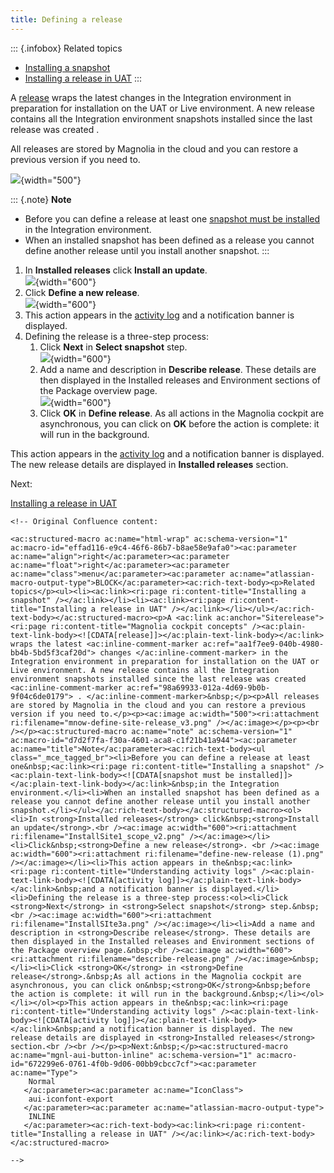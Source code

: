 ```yaml
---
title: Defining a release
---
```


::: {.infobox}
Related topics

-   [Installing a
    snapshot](/Magnolia+Cloud/Installing+updates+using+the+Magnolia+cockpit/Installing+a+snapshot)
-   [Installing a release in
    UAT](/Magnolia+Cloud/Installing+updates+using+the+Magnolia+cockpit/Installing+a+release+in+UAT)
:::

A
[release](/Magnolia+Cloud/Cockpit/Magnolia+cockpit+concepts#Siterelease)
wraps the latest changes in the Integration environment in preparation
for installation on the UAT or Live environment. A new release contains
all the Integration environment snapshots installed since the last
release was created .

All releases are stored by Magnolia in the cloud and you can restore a
previous version if you need to.

![](mnow-define-site-release_v3.png){width="500"}

::: {.note}
**Note**

-   Before you can define a release at least one [snapshot must be
    installed](/Magnolia+Cloud/Installing+updates+using+the+Magnolia+cockpit/Installing+a+snapshot)
    in the Integration environment.
-   When an installed snapshot has been defined as a release you cannot
    define another release until you install another snapshot.
:::

1.  In **Installed releases** click **Install an update**.\
    ![](InstallSite1_scope_v2.png){width="600"}
2.  Click **Define a new release**.\
    ![](define-new-release%20(1).png){width="600"}
3.  This action appears in the [activity
    log](/Magnolia+Cloud/Cockpit/Understanding+activity+logs) and a
    notification banner is displayed.
4.  Defining the release is a three-step process:
    1.  Click **Next** in **Select snapshot** step.\
        ![](InstallSIte3a.png){width="600"}
    2.  Add a name and description in **Describe release**. These
        details are then displayed in the Installed releases and
        Environment sections of the Package overview page.\
        ![](describe-release.png){width="600"}
    3.  Click **OK** in **Define release**. As all actions in the
        Magnolia cockpit are asynchronous, you can click on **OK**
        before the action is complete: it will run in the background.

This action appears in the [activity
log](/Magnolia+Cloud/Cockpit/Understanding+activity+logs) and a
notification banner is displayed. The new release details are displayed
in **Installed releases** section.

Next:

[Installing a release in
UAT](/Magnolia+Cloud/Installing+updates+using+the+Magnolia+cockpit/Installing+a+release+in+UAT)

```{=html}
<!-- Original Confluence content:

<ac:structured-macro ac:name="html-wrap" ac:schema-version="1" ac:macro-id="effad116-e9c4-46f6-86b7-b8ae58e9afa0"><ac:parameter ac:name="align">right</ac:parameter><ac:parameter ac:name="float">right</ac:parameter><ac:parameter ac:name="class">menu</ac:parameter><ac:parameter ac:name="atlassian-macro-output-type">BLOCK</ac:parameter><ac:rich-text-body><p>Related topics</p><ul><li><ac:link><ri:page ri:content-title="Installing a snapshot" /></ac:link></li><li><ac:link><ri:page ri:content-title="Installing a release in UAT" /></ac:link></li></ul></ac:rich-text-body></ac:structured-macro><p>A <ac:link ac:anchor="Siterelease"><ri:page ri:content-title="Magnolia cockpit concepts" /><ac:plain-text-link-body><![CDATA[release]]></ac:plain-text-link-body></ac:link> wraps the latest <ac:inline-comment-marker ac:ref="aa1f7ee9-040b-4980-bb4b-5bd5f3caf20d"> changes </ac:inline-comment-marker> in the Integration environment in preparation for installation on the UAT or Live environment. A new release contains all the Integration environment snapshots installed since the last release was created <ac:inline-comment-marker ac:ref="98a69933-012a-4d69-9b0b-9f04c6de0179"> . </ac:inline-comment-marker>&nbsp;</p><p>All releases are stored by Magnolia in the cloud and you can restore a previous version if you need to.</p><p><ac:image ac:width="500"><ri:attachment ri:filename="mnow-define-site-release_v3.png" /></ac:image></p><p><br /></p><ac:structured-macro ac:name="note" ac:schema-version="1" ac:macro-id="d7d2f7fa-f30a-4601-aca8-c1f21b41a944"><ac:parameter ac:name="title">Note</ac:parameter><ac:rich-text-body><ul class="_mce_tagged_br"><li>Before you can define a release at least one&nbsp;<ac:link><ri:page ri:content-title="Installing a snapshot" /><ac:plain-text-link-body><![CDATA[snapshot must be installed]]></ac:plain-text-link-body></ac:link>&nbsp;in the Integration environment.</li><li>When an installed snapshot has been defined as a release you cannot define another release until you install another snapshot.</li></ul></ac:rich-text-body></ac:structured-macro><ol><li>In <strong>Installed releases</strong> click&nbsp;<strong>Install an update</strong>.<br /><ac:image ac:width="600"><ri:attachment ri:filename="InstallSite1_scope_v2.png" /></ac:image></li><li>Click&nbsp;<strong>Define a new release</strong>. <br /><ac:image ac:width="600"><ri:attachment ri:filename="define-new-release (1).png" /></ac:image></li><li>This action appears in the&nbsp;<ac:link><ri:page ri:content-title="Understanding activity logs" /><ac:plain-text-link-body><![CDATA[activity log]]></ac:plain-text-link-body></ac:link>&nbsp;and a notification banner is displayed.</li><li>Defining the release is a three-step process:<ol><li>Click <strong>Next</strong> in <strong>Select snapshot</strong> step.&nbsp;<br /><ac:image ac:width="600"><ri:attachment ri:filename="InstallSIte3a.png" /></ac:image></li><li>Add a name and description in <strong>Describe release</strong>. These details are then displayed in the Installed releases and Environment sections of the Package overview page.&nbsp;<br /><ac:image ac:width="600"><ri:attachment ri:filename="describe-release.png" /></ac:image>&nbsp;</li><li>Click <strong>OK</strong> in <strong>Define release</strong>.&nbsp;As all actions in the Magnolia cockpit are asynchronous, you can click on&nbsp;<strong>OK</strong>&nbsp;before the action is complete: it will run in the background.&nbsp;</li></ol></li></ol><p>This action appears in the&nbsp;<ac:link><ri:page ri:content-title="Understanding activity logs" /><ac:plain-text-link-body><![CDATA[activity log]]></ac:plain-text-link-body></ac:link>&nbsp;and a notification banner is displayed. The new release details are displayed in <strong>Installed releases</strong> section.<br /><br /></p><p>Next:&nbsp;</p><ac:structured-macro ac:name="mgnl-aui-button-inline" ac:schema-version="1" ac:macro-id="672299e6-0761-4f0b-9d06-00bb9cbcc7cf"><ac:parameter ac:name="Type">
    Normal
   </ac:parameter><ac:parameter ac:name="IconClass">
    aui-iconfont-export
   </ac:parameter><ac:parameter ac:name="atlassian-macro-output-type">
    INLINE
   </ac:parameter><ac:rich-text-body><ac:link><ri:page ri:content-title="Installing a release in UAT" /></ac:link></ac:rich-text-body></ac:structured-macro>

-->
```
